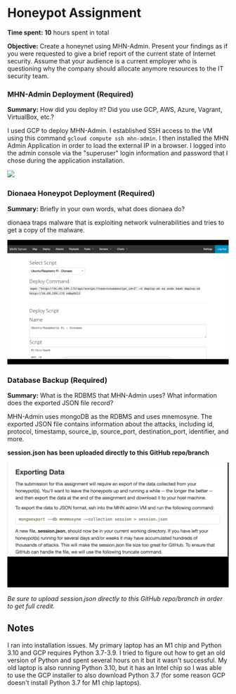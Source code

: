 # Honeypot Assignment

**Time spent:** **10** hours spent in total

**Objective:** Create a honeynet using MHN-Admin. Present your findings as if you were requested to give a brief report of the current state of Internet security. Assume that your audience is a current employer who is questioning why the company should allocate anymore resources to the IT security team.

### MHN-Admin Deployment (Required)

**Summary:** How did you deploy it? Did you use GCP, AWS, Azure, Vagrant, VirtualBox, etc.?

I used GCP to deploy MHN-Admin. I established SSH access to the VM using this command ```gcloud compute ssh mhn-admin```. I then installed the MHN Admin Application in order to load the external IP in a browser. I logged into the admin console via the "superuser" login information and password that I chose during the application installation. 

<img src="mhn-admin.gif">

### Dionaea Honeypot Deployment (Required)

**Summary:** Briefly in your own words, what does dionaea do?

dionaea traps malware that is exploiting network vulnerabilities and tries to get a copy of the malware.

<img src="dionaea-honeypot.gif">

### Database Backup (Required) 

**Summary:** What is the RDBMS that MHN-Admin uses? What information does the exported JSON file record?

MHN-Admin uses mongoDB as the RDBMS and uses mnemosyne. The exported JSON file contains information about the attacks, including id, protocol, timestamp, source_ip, source_port, destination_port, identifier, and more. 

**session.json has been uploaded directly to this GitHub repo/branch**

<img src="json.gif">

*Be sure to upload session.json directly to this GitHub repo/branch in order to get full credit.*


## Notes

I ran into installation issues. My primary laptop has an M1 chip and Python 3.10 and GCP requires Python 3.7-3.9. I tried to figure out how to get an old version of Python and spent several hours on it but it wasn't successful. My old laptop is also running Python 3.10, but it has an Intel chip so I was able to use the GCP installer to also download Python 3.7 (for some reason GCP doesn't install Python 3.7 for M1 chip laptops).
